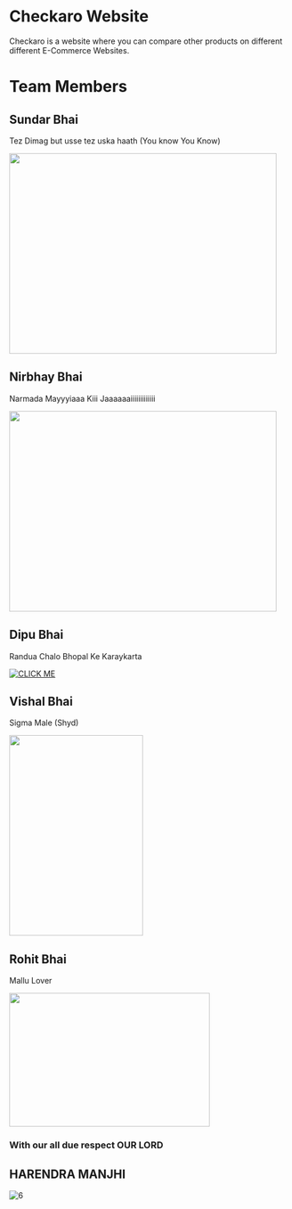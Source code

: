# Checkaro Website 
Checkaro is a website where you can compare other products on different different E-Commerce Websites.
# Team Members
## Sundar Bhai
Tez Dimag but usse tez uska haath (You know You Know)

<img src="https://thumbs.dreamstime.com/z/touching-himself-unrecognizable-man-watching-pornography-masturbating-online-porn-video-digital-world-sex-erotic-touching-235791187.jpg" width="480" height="360">

## Nirbhay Bhai 
Narmada Mayyyiaaa Kiii Jaaaaaaiiiiiiiiiiiii
   
<img src="https://www.samvad.in/Encyc/2022/2/7/WhatsApp-Image-2022-02-07-at-5.27.30-PM_202202071737431546_H@@IGHT_838_W@@IDTH_1280.jpeg" width="480" height="360">

## Dipu Bhai
Randua Chalo Bhopal Ke Karaykarta

[![CLICK ME](https://img.youtube.com/vi/IH92vUve7rA/0.jpg)](https://www.youtube.com/watch?v=IH92vUve7rA_ID_HERE )

## Vishal Bhai
Sigma Male (Shyd)

<img src="https://i.kym-cdn.com/photos/images/facebook/001/492/083/bb7.jpg" width="240" height="360">

## Rohit Bhai
Mallu Lover

<img src="https://i.ytimg.com/vi/pywx65Tfmq8/maxresdefault.jpg" width="360" height="240">


### With our all due respect OUR LORD 
## HARENDRA MANJHI
![6][def6]



[def]: https://www.samvad.in/Encyc/2022/2/7/WhatsApp-Image-2022-02-07-at-5.27.30-PM_202202071737431546_H@@IGHT_838_W@@IDTH_1280.jpeg  

[def6]: https://media.licdn.com/dms/image/C4D03AQHm9QtcR2rtNA/profile-displayphoto-shrink_400_400/0/1656600296915?e=1681948800&v=beta&t=uGznhEdQdpy0HpegFQdccA7L1PIsyOhBHqAIKUgNrD0